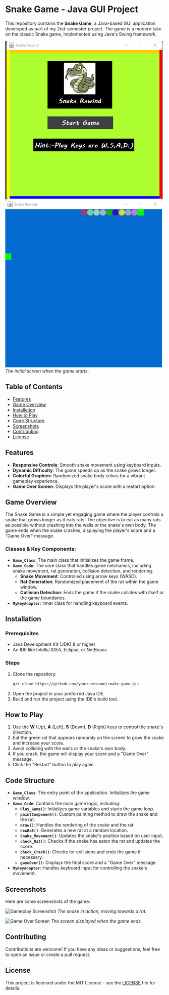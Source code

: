 # Snake Game - Java GUI Project

This repository contains the **Snake Game**, a Java-based GUI application developed as part of my 2nd-semester project. The game is a modern take on the classic Snake game, implemented using Java's Swing framework.

![Game Start Screen](https://github.com/zainasif123/Snake--Rewind-Java/blob/main/images/Screenshot%202024-08-11%20004044.png)
![Game Play Screen](https://github.com/zainasif123/Snake--Rewind-Java/blob/main/images/Screenshot%202024-08-11%20004100.png)
*The initial screen when the game starts.*

## Table of Contents
- [Features](#features)
- [Game Overview](#game-overview)
- [Installation](#installation)
- [How to Play](#how-to-play)
- [Code Structure](#code-structure)
- [Screenshots](#screenshots)
- [Contributing](#contributing)
- [License](#license)

## Features
- **Responsive Controls**: Smooth snake movement using keyboard inputs.
- **Dynamic Difficulty**: The game speeds up as the snake grows longer.
- **Colorful Graphics**: Randomized snake body colors for a vibrant gameplay experience.
- **Game Over Screen**: Displays the player's score with a restart option.

## Game Overview
The Snake Game is a simple yet engaging game where the player controls a snake that grows longer as it eats rats. The objective is to eat as many rats as possible without crashing into the walls or the snake's own body. The game ends when the snake crashes, displaying the player's score and a "Game Over" message.

### Classes & Key Components:
- **`Game_Class`**: The main class that initializes the game frame.
- **`Game_Code`**: The core class that handles game mechanics, including snake movement, rat generation, collision detection, and rendering.
  - **Snake Movement**: Controlled using arrow keys (WASD).
  - **Rat Generation**: Randomized placement of the rat within the game window.
  - **Collision Detection**: Ends the game if the snake collides with itself or the game boundaries.
- **`MyKeyAdapter`**: Inner class for handling keyboard events.

## Installation

### Prerequisites
- Java Development Kit (JDK) 8 or higher
- An IDE like IntelliJ IDEA, Eclipse, or NetBeans

### Steps
1. Clone the repository:
   ```bash
   git clone https://github.com/yourusername/snake-game.git
   ```
2. Open the project in your preferred Java IDE.
3. Build and run the project using the IDE's build tool.

## How to Play
1. Use the **W** (Up), **A** (Left), **S** (Down), **D** (Right) keys to control the snake's direction.
2. Eat the green rat that appears randomly on the screen to grow the snake and increase your score.
3. Avoid colliding with the walls or the snake's own body.
4. If you crash, the game will display your score and a "Game Over" message.
5. Click the "Restart" button to play again.

## Code Structure
- **`Game_Class`**: The entry point of the application. Initializes the game window.
- **`Game_Code`**: Contains the main game logic, including:
  - **`Play_Game()`**: Initializes game variables and starts the game loop.
  - **`paintComponent()`**: Custom painting method to draw the snake and the rat.
  - **`draw()`**: Handles the rendering of the snake and the rat.
  - **`newRat()`**: Generates a new rat at a random location.
  - **`Snake_Movement()`**: Updates the snake's position based on user input.
  - **`check_Rat()`**: Checks if the snake has eaten the rat and updates the score.
  - **`check_Crash()`**: Checks for collisions and ends the game if necessary.
  - **`gameOver()`**: Displays the final score and a "Game Over" message.
- **`MyKeyAdapter`**: Handles keyboard input for controlling the snake's movement.

## Screenshots
Here are some screenshots of the game:

![Gameplay Screenshot](images/gameplay_screenshot.png)
*The snake in action, moving towards a rat.*

![Game Over Screen](images/game_over_screen.png)
*The screen displayed when the game ends.*

## Contributing
Contributions are welcome! If you have any ideas or suggestions, feel free to open an issue or create a pull request.

## License
This project is licensed under the MIT License - see the [LICENSE](LICENSE) file for details.

